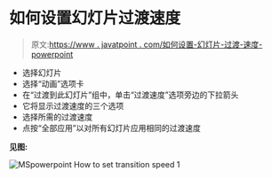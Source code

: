 # 如何设置幻灯片过渡速度

> 原文:[https://www . javatpoint . com/如何设置-幻灯片-过渡-速度-powerpoint](https://www.javatpoint.com/how-to-set-slide-transition-speed-powerpoint)

*   选择幻灯片
*   选择“动画”选项卡
*   在“过渡到此幻灯片”组中，单击“过渡速度”选项旁边的下拉箭头
*   它将显示过渡速度的三个选项
*   选择所需的过渡速度
*   点按“全部应用”以对所有幻灯片应用相同的过渡速度

**见图:**

![MSpowerpoint How to set transition speed 1](../Images/6a5eee3f6144daad4dd995e6f5f34bd5.png)